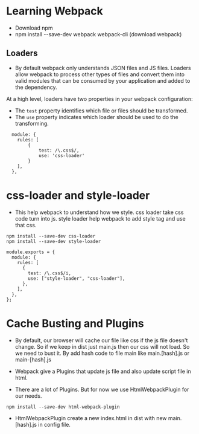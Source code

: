 # Learning Webpack  

- Download npm
- npm install --save-dev webpack webpack-cli (download webpack)

## Loaders
- By default webpack only understands JSON files and JS files. Loaders allow webpack to process other types of files and convert them into valid modules that can be consumed by your application and added to the dependency.


At a high level, loaders have two properties in your webpack configuration:

- The `test` property identifies which file or files should be transformed.
- The `use` property indicates which loader should be used to do the transforming.

```
  module: {
    rules: [
        { 
            test: /\.css$/, 
            use: 'css-loader' 
        }
    ],
  },
```

# css-loader and style-loader
- This help webpack to understand how we style. css loader take css code turn into js. style loader help webpack to add style tag and use that css.

```
npm install --save-dev css-loader
npm install --save-dev style-loader
```

```
module.exports = {
  module: {
    rules: [
      {
        test: /\.css$/i,
        use: ["style-loader", "css-loader"],
      },
    ],
  },
};
```

# Cache Busting and Plugins
- By default, our browser will cache our file like css if the js file doesn't change. So if we keep in dist just main.js then our css will not load. So we need to bust it. By add hash code to file main like main.[hash].js or main-[hash].js
- Webpack give a Plugins that update js file and also update script file in html.

- There are a lot of Plugins. But for now we use HtmlWebpackPlugin for our needs.

```
npm install --save-dev html-webpack-plugin
```

- HtmlWebpackPlugin create a new index.html in dist with new main.[hash].js in config file.
